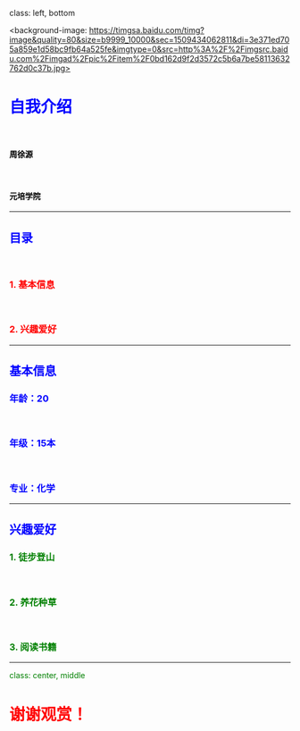 ﻿class: left, bottom

<background-image: https://timgsa.baidu.com/timg?image&quality=80&size=b9999_10000&sec=1509434062811&di=3e371ed705a859e1d58bc9fb64a525fe&imgtype=0&src=http%3A%2F%2Fimgsrc.baidu.com%2Fimgad%2Fpic%2Fitem%2F0bd162d9f2d3572c5b6a7be58113632762d0c37b.jpg>

# <font color="blue">自我介绍

&nbsp;
&nbsp;
&nbsp;

#### <font color="black">周徐源 
&nbsp;
&nbsp;

#### <font color="black">元培学院

---

## <font color="blue">目录

&nbsp;

### <font color="red">1. 基本信息
&nbsp; 
&nbsp;

### <font color="red">2. 兴趣爱好

---

## <font color="blue">基本信息

### 年龄：20

&nbsp;

### 年级：15本

&nbsp;

### 专业：化学



---

## <font color="blue">兴趣爱好

###  <font color="green">1. 徒步登山

&nbsp;
&nbsp;


###  <font color="green">2. 养花种草

&nbsp;
&nbsp;


###  <font color="green">3. 阅读书籍

---

class: center, middle

# <font color="red"> 谢谢观赏！
